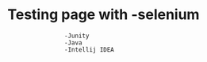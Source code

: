 # Testing page with -selenium
                    -Junity
                    -Java 
                    -Intellij IDEA 
